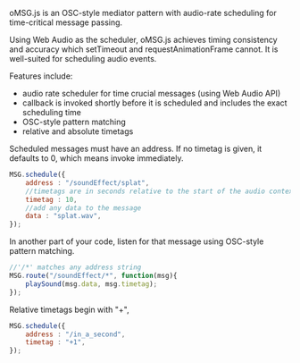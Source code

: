 oMSG.js is an OSC-style mediator pattern with audio-rate scheduling for time-critical message passing.

Using Web Audio as the scheduler, oMSG.js achieves timing consistency and accuracy which 
setTimeout and requestAnimationFrame cannot. It is well-suited for scheduling audio events.  

Features include:
 * audio rate scheduler for time crucial messages (using Web Audio API)
 * callback is invoked shortly before it is scheduled and includes the exact scheduling time
 * OSC-style pattern matching
 * relative and absolute timetags
 

Scheduled messages must have an address. If no timetag is given, it defaults to 0, which means invoke immediately.  
```javascript
MSG.schedule({
	address : "/soundEffect/splat",
	//timetags are in seconds relative to the start of the audio context
	timetag : 10,
	//add any data to the message
	data : "splat.wav",
});
```

In another part of your code, listen for that message using OSC-style pattern matching.  
```javascript
//'/*' matches any address string
MSG.route("/soundEffect/*", function(msg){
	playSound(msg.data, msg.timetag);
});
```

Relative timetags begin with "+",
```javascript
MSG.schedule({
	address : "/in_a_second",
	timetag : "+1",
});
```